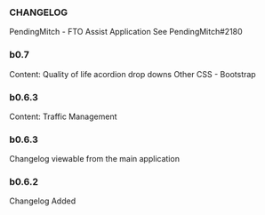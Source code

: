 ### CHANGELOG
PendingMitch - FTO Assist Application
See PendingMitch#2180

### b0.7
Content: Quality of life acordion drop downs
Other CSS - Bootstrap

### b0.6.3
Content: Traffic Management

### b0.6.3
Changelog viewable from the main application

### b0.6.2
Changelog Added